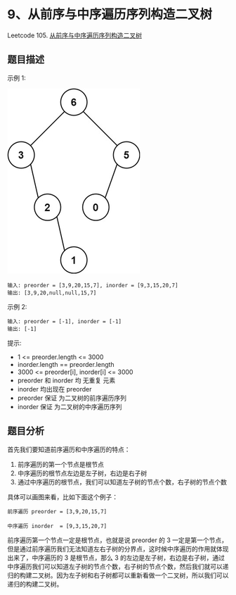 # 9、从前序与中序遍历序列构造二叉树


Leetcode 105. [从前序与中序遍历序列构造二叉树](https://leetcode-cn.com/problems/construct-binary-tree-from-preorder-and-inorder-traversal/)


## 题目描述

示例 1:

![alt text](image.png)



```
输入: preorder = [3,9,20,15,7], inorder = [9,3,15,20,7]
输出: [3,9,20,null,null,15,7]
```

示例 2:

```
输入: preorder = [-1], inorder = [-1]
输出: [-1]
```
 

提示:

- 1 <= preorder.length <= 3000
- inorder.length == preorder.length
- 3000 <= preorder[i], inorder[i] <= 3000
- preorder 和 inorder 均 无重复 元素
- inorder 均出现在 preorder
- preorder 保证 为二叉树的前序遍历序列
- inorder 保证 为二叉树的中序遍历序列

## 题目分析

首先我们要知道前序遍历和中序遍历的特点：

1. 前序遍历的第一个节点是根节点
2. 中序遍历的根节点左边是左子树，右边是右子树
3. 通过中序遍历的根节点，我们可以知道左子树的节点个数，右子树的节点个数

具体可以画图来看，比如下面这个例子：

```
前序遍历 preorder = [3,9,20,15,7]

中序遍历 inorder  = [9,3,15,20,7]
```

前序遍历第一个节点一定是根节点，也就是说 preorder 的 3 一定是第一个节点，但是通过前序遍历我们无法知道左右子树的分界点，这时候中序遍历的作用就体现出来了，中序遍历的 3 是根节点，那么 3 的左边是左子树，右边是右子树，通过中序遍历我们可以知道左子树的节点个数，右子树的节点个数，然后我们就可以递归的构建二叉树。因为左子树和右子树都可以重新看做一个二叉树，所以我们可以递归的构建二叉树。
